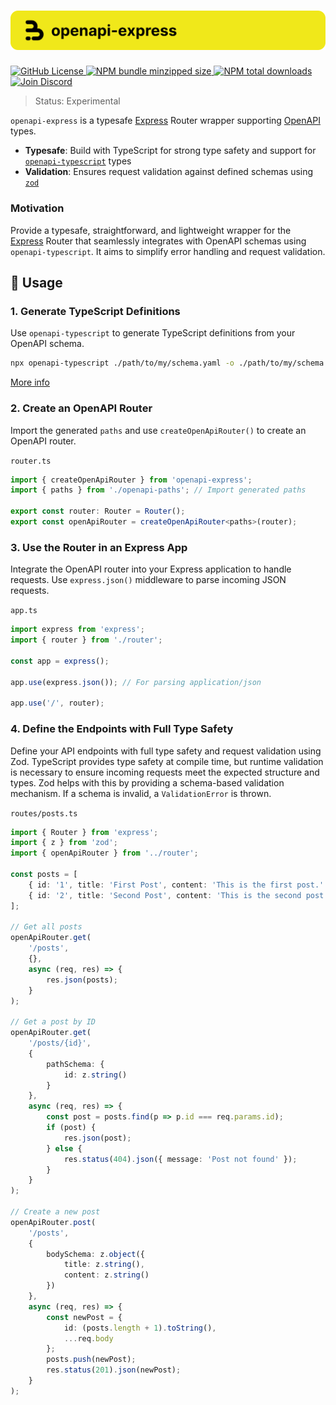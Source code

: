 <h1 align="center">
    <img src="./.github/banner.svg" alt="openapi-express banner">
</h1>

<p align="left">
    <a href="https://github.com/inbeta-group/monorepo/blob/develop/LICENSE">
        <img src="https://img.shields.io/github/license/inbeta-group/monorepo.svg?label=license&style=flat&colorA=293140&colorB=F0E81A" alt="GitHub License"/>
    </a>
    <a href="https://www.npmjs.com/package/openapi-express">
        <img src="https://img.shields.io/bundlephobia/minzip/openapi-express.svg?label=minzipped%20size&style=flat&colorA=293140&colorB=F0E81A" alt="NPM bundle minzipped size"/>
    </a>
    <a href="https://www.npmjs.com/package/openapi-express">
        <img src="https://img.shields.io/npm/dt/openapi-express.svg?label=downloads&style=flat&colorA=293140&colorB=F0E81A" alt="NPM total downloads"/>
    </a>
    <a href="https://discord.gg/T9GzreAwPH">
        <img src="https://img.shields.io/discord/795291052897992724.svg?label=&logo=discord&logoColor=ffffff&color=7389D8&labelColor=F0E81A" alt="Join Discord"/>
    </a>
</p>

> Status: Experimental

`openapi-express` is a typesafe [Express](https://expressjs.com/) Router wrapper supporting [OpenAPI](https://www.openapis.org/) types.

- **Typesafe**: Build with TypeScript for strong type safety and support for [`openapi-typescript`](https://github.com/drwpow/openapi-typescript) types
- **Validation**: Ensures request validation against defined schemas using [`zod`](https://zod.dev/)

### Motivation

Provide a typesafe, straightforward, and lightweight wrapper for the [Express](https://expressjs.com/) Router that seamlessly integrates with OpenAPI schemas using `openapi-typescript`. It aims to simplify error handling and request validation.

## 📖 Usage

### 1. Generate TypeScript Definitions

Use `openapi-typescript` to generate TypeScript definitions from your OpenAPI schema.

```bash
npx openapi-typescript ./path/to/my/schema.yaml -o ./path/to/my/schema.d.ts
```
[More info](https://github.com/drwpow/openapi-typescript/tree/main/packages/openapi-typescript)

### 2. Create an OpenAPI Router

Import the generated `paths` and use `createOpenApiRouter()` to create an OpenAPI router.

`router.ts`
```ts
import { createOpenApiRouter } from 'openapi-express';
import { paths } from './openapi-paths'; // Import generated paths

export const router: Router = Router();
export const openApiRouter = createOpenApiRouter<paths>(router);
```

### 3. Use the Router in an Express App

Integrate the OpenAPI router into your Express application to handle requests. Use `express.json()` middleware to parse incoming JSON requests.

`app.ts`
```ts
import express from 'express';
import { router } from './router';

const app = express();

app.use(express.json()); // For parsing application/json

app.use('/', router);
```

### 4. Define the Endpoints with Full Type Safety

Define your API endpoints with full type safety and request validation using Zod. TypeScript provides type safety at compile time, but runtime validation is necessary to ensure incoming requests meet the expected structure and types. Zod helps with this by providing a schema-based validation mechanism. If a schema is invalid, a `ValidationError` is thrown.

`routes/posts.ts`
```ts
import { Router } from 'express';
import { z } from 'zod';
import { openApiRouter } from '../router';

const posts = [
    { id: '1', title: 'First Post', content: 'This is the first post.' },
    { id: '2', title: 'Second Post', content: 'This is the second post.' }
];

// Get all posts
openApiRouter.get(
    '/posts',
    {},
    async (req, res) => {
        res.json(posts);
    }
);

// Get a post by ID
openApiRouter.get(
    '/posts/{id}',
    {
        pathSchema: {
            id: z.string()
        }
    },
    async (req, res) => {
        const post = posts.find(p => p.id === req.params.id);
        if (post) {
            res.json(post);
        } else {
            res.status(404).json({ message: 'Post not found' });
        }
    }
);

// Create a new post
openApiRouter.post(
    '/posts',
    {
        bodySchema: z.object({
            title: z.string(),
            content: z.string()
        })
    },
    async (req, res) => {
        const newPost = {
            id: (posts.length + 1).toString(),
            ...req.body
        };
        posts.push(newPost);
        res.status(201).json(newPost);
    }
);
```